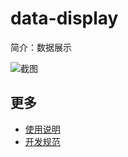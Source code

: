 # data-display

简介：数据展示

![截图](https://img.alicdn.com/tfs/TB1IKT9jfDH8KJjy1XcXXcpdXXa-1892-324.png)

## 更多

* [使用说明](http://gitlab.alibaba-inc.com/ice/notes/issues/830)
* [开发规范](http://gitlab.alibaba-inc.com/ice/notes/issues/830)
